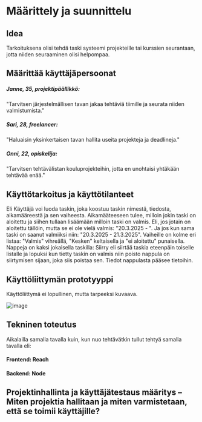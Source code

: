# Määrittely ja suunnittelu

## Idea

Tarkoituksena olisi tehdä taski systeemi projekteille tai kurssien seurantaan, jotta niiden seuraaminen olisi helpompaa.

## Määrittää käyttäjäpersoonat

##### Janne, 35, projektipäällikkö: 
"Tarvitsen järjestelmällisen tavan jakaa tehtäviä tiimille ja seurata niiden valmistumista."
##### Sari, 28, freelancer: 
"Haluaisin yksinkertaisen tavan hallita useita projekteja ja deadlineja."
##### Onni, 22, opiskelija: 
"Tarvitsen tehtävälistan kouluprojekteihin, jotta en unohtaisi yhtäkään tehtävää enää."

## Käyttötarkoitus ja käyttötilanteet

Eli Käyttäjä voi luoda taskin, joka koostuu taskin nimestä, tiedosta, aikamääreestä ja sen vaiheesta.
Aikamääteeseen tulee, milloin jokin taski on aloitettu ja siihen tullaan lisäämään milloin taski on valmis.
Eli, jos jotain on aloitettu tällöin, mutta se ei ole vielä valmis: "20.3.2025 - ".
Ja jos kun sama taski on saanut valmiiksi niin: "20.3.2025 - 21.3.2025".
Vaiheille on kolme eri listaa: "Valmis" vihreällä, "Kesken" keltaisella ja "ei aloitettu" punaisella.
Nappeja on kaksi jokaisella taskilla: Siirry eli siirtää taskia eteenpäin toiselle listalle ja lopuksi kun tietty taskin on valmis niin poisto nappula on siirtymisen sijaan, joka siis poistaa sen. Tiedot nappulasta pääsee tietoihin.

## Käyttöliittymän prototyyppi

Käyttöliittymä ei lopullinen, mutta tarpeeksi kuvaava.

![image](https://github.com/user-attachments/assets/1c3fe091-609b-4a5c-9c60-5e1158dc2c8d)


## Tekninen toteutus

Aikalailla samalla tavalla kuin, kun nuo tehtävätkin tullut tehtyä samalla tavalla eli:
#### Frontend: Reach
#### Backend: Node

## Projektinhallinta ja käyttäjätestaus määritys – Miten projektia hallitaan ja miten varmistetaan, että se toimii käyttäjille?
